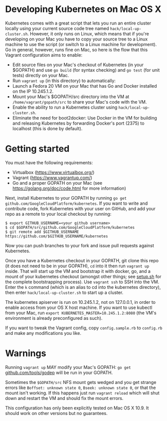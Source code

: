 # Developing Kubernetes on Mac OS X

Kubernetes comes with a great script that lets you run an entire cluster locally using your current source code tree named `hack/local-up-cluster.sh`. However, it only runs on Linux, which means that if you're developing on your Mac you have to copy your source tree to a Linux machine to use the script (or switch to a Linux machine for development). Go in general, however, runs fine on Mac, so here is the flow that this Vagrant configuration aims to enable:

* Edit source files on your Mac's checkout of Kubernetes (in your $GOPATH) and use `go build` (for syntax checking) and `go test` (for unit tests) directly on your Mac.
* Run `vagrant up` (in this directory) to automatically:
 * Launch a Fedora 20 VM on your Mac that has Go and Docker installed on the IP 10.245.1.2.
 * Mount your Mac's $GOPATH/src directory into the VM at `/home/vagrant/gopath/src` to share your Mac's code with the VM.
 * Enable the ability to run a Kubernetes cluster using `hack/local-up-cluster.sh`.
 * Eliminate the need for boot2docker: Use Docker in the VM for building and releasing Kubernetes by forwarding Docker's port (2375) to localhost (this is done by default).

# Getting started

You must have the following requirements:

* Virtualbox (https://www.virtualbox.org/)
* Vagrant (https://www.vagrantup.com/)
* Go and a proper GOPATH on your Mac (see https://golang.org/doc/code.html for more information)

Next, install Kubernetes to your GOPATH by running `go get github.com/GoogleCloudPlatform/kubernetes`. If you want to write and contribute code, fork Kubernetes with your user on GitHub, and add your repo as a remote to your local checkout by running:

```
$ export GITHUB_USERNAME=<your github username>
$ cd $GOPATH/src/github.com/GoogleCloudPlatform/kubernetes
$ git remote add $GITHUB_USERNAME https://github.com/$GITHUB_USERNAME/kubernetes
```

Now you can push branches to your fork and issue pull requests against Kubernetes.

Once you have a Kubernetes checkout in your GOPATH, git clone this repo (it does not need to be in your GOPATH), `cd` into it then run `vagrant up` inside. That will start up the VM and bootstrap it with docker, go, and a mount of your kubernetes checkout (amongst other things; see [setup.sh](setup.sh) for the complete bootstrapping process). Use `vagrant ssh` to SSH into the VM. Enter the `k` command (which is an alias to cd into the kubernetes directory), then enter `hack/local-up-cluster.sh` to start up a cluster.

The kubernetes apiserver is run on 10.245.1.2, not on 127.0.0.1, in order to enable access from your OS X host machine. If you want to use kubectl from your Mac, run `export KUBERNETES_MASTER=10.245.1.2:8080` (the VM's environment is already preconfigured as such).

If you want to tweak the Vagrant config, copy `config.sample.rb` to `config.rb` and make any modifications you like.

# Warnings

Running `vagrant up` MAY modify your Mac's GOPATH: `go get` [github.com/tools/godep](https://github.com/tools/godep) will be run in your GOPATH.

Sometimes the `$GOPATH/src` NFS mount gets wedged and you get strange errors like `Boffset: unknown state 0`, `Bseek: unknown state 0`, or that the mount isn't working. If this happens just run `vagrant reload` which will shut down and restart the VM and should fix the mount errors.

This configuration has only been explicitly tested on Mac OS X 10.9. It should work on other versions but no guarantees.
